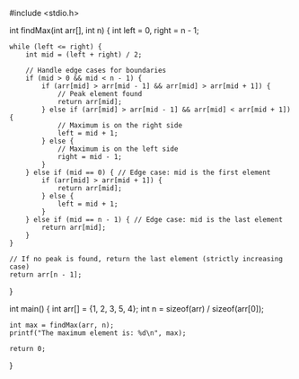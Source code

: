 #include <stdio.h>

int findMax(int arr[], int n) {
    int left = 0, right = n - 1;
    
    while (left <= right) {
        int mid = (left + right) / 2;
        
        // Handle edge cases for boundaries
        if (mid > 0 && mid < n - 1) {
            if (arr[mid] > arr[mid - 1] && arr[mid] > arr[mid + 1]) {
                // Peak element found
                return arr[mid];
            } else if (arr[mid] > arr[mid - 1] && arr[mid] < arr[mid + 1]) {
                // Maximum is on the right side
                left = mid + 1;
            } else {
                // Maximum is on the left side
                right = mid - 1;
            }
        } else if (mid == 0) { // Edge case: mid is the first element
            if (arr[mid] > arr[mid + 1]) {
                return arr[mid];
            } else {
                left = mid + 1;
            }
        } else if (mid == n - 1) { // Edge case: mid is the last element
            return arr[mid];
        }
    }
    
    // If no peak is found, return the last element (strictly increasing case)
    return arr[n - 1];
}

int main() {
    int arr[] = {1, 2, 3, 5, 4};
    int n = sizeof(arr) / sizeof(arr[0]);
    
    int max = findMax(arr, n);
    printf("The maximum element is: %d\n", max);
    
    return 0;
}


